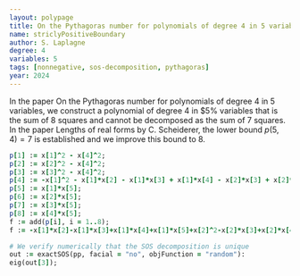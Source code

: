 ```yaml
---
layout: polypage
title: On the Pythagoras number for polynomials of degree 4 in 5 variables
name: striclyPositiveBoundary
author: S. Laplagne
degree: 4
variables: 5
tags: [nonnegative, sos-decomposition, pythagoras]
year: 2024
---
```


In the paper On the Pythagoras number for polynomials of degree 4 in 5 variables, 
we construct a polynomial of degree $4$ in $5% variables that is the sum of 8 squares and cannot be decomposed as the sum of 7 squares.
In the paper Lengths of real forms by C. Scheiderer, the lower bound $p(5,4) = 7$ is established and we improve this bound to 8.

```ruby
p[1] := x[1]^2 - x[4]^2;
p[2] := x[2]^2 - x[4]^2;
p[3] := x[3]^2 - x[4]^2;
p[4] := -x[1]^2 - x[1]*x[2] - x[1]*x[3] + x[1]*x[4] - x[2]*x[3] + x[2]*x[4] + x[3]*x[4];
p[5] := x[1]*x[5];
p[6] := x[2]*x[5];
p[7] := x[3]*x[5];
p[8] := x[4]*x[5];
f := add(p[i], i = 1..8);
f := -x[1]*x[2]-x[1]*x[3]+x[1]*x[4]+x[1]*x[5]+x[2]^2-x[2]*x[3]+x[2]*x[4]+x[2]*x[5]+x[3]^2+x[3]*x[4]+x[3]*x[5]-3*x[4]^2+x[4]*x[5];

# We verify numerically that the SOS decomposition is unique
out := exactSOS(pp, facial = "no", objFunction = "random"):
eig(out[3]);

```

<!-- add history, minimal number of squares, references, verification scripts, etc. -->
